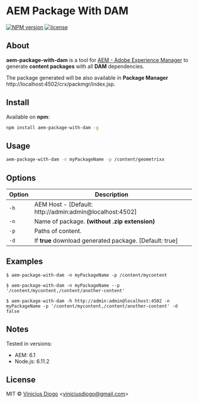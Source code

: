 # AEM Package With DAM

[![NPM version](https://badge.fury.io/js/simple-slider.svg)](https://npmjs.org/package/aem-package-with-dam)
[![license](http://img.shields.io/badge/license-MIT-blue.svg?style=flat)](https://raw.githubusercontent.com/viniciusdiogo/aem-package-with-dam/master/LICENSE)

## About

**aem-package-with-dam** is a tool for [AEM - Adobe Experience Manager](https://docs.adobe.com/content/docs/en/aem/6-1.html)
to generate **content packages** with all **DAM** dependencies.

The package generated will be also available in **Package Manager** http://localhost:4502/crx/packmgr/index.jsp.

## Install

Available on **npm**:

```sh
npm install aem-package-with-dam -g
```

## Usage

```sh
aem-package-with-dam -n myPackageName -p /content/geometrixx
```

## Options
| Option   	| Description | 
| -			| -			  | 
| `-h`  | AEM Host - [Default: http://admin:admin@localhost:4502] |
| `-n`  | Name of package. **(without .zip extension)** | 
| `-p` | Paths of content. |
| `-d` | If **true** download generated package. [Default: true] |

## Examples
```
$ aem-package-with-dam -n myPackageName -p /content/mycontent
```

```
$ aem-package-with-dam -n myPackageName --p '/content/mycontent,/content/another-content'
```

```
$ aem-package-with-dam -h http://admin:admin@localhost:4502 -n myPackageName -p '/content/mycontent,/content/another-content' -d false
```

## Notes
Tested in versions:
- AEM: 6.1
- Node.js: 6.11.2

## License

MIT © [Vinicius Diogo](http://viniciusdiogo.com.br) \<viniciusdiogo@gmail.com\>